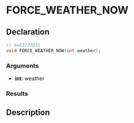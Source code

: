 # FORCE_WEATHER_NOW

## Declaration
```cpp
// 0x63737D31
void FORCE_WEATHER_NOW(int weather);
```

### Arguments
- **int:** weather

### Results

## Description
